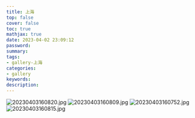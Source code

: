 ```yaml
---
title: 上海
top: false
cover: false
toc: true
mathjax: true
date: 2023-04-02 23:09:12
password:
summary:
tags:
- gallery-上海
categories:
- gallery
keywords:
description:
---
```


![20230403160820.jpg](20230403160820.jpg)
![20230403160809.jpg](20230403160809.jpg)
![20230403160752.jpg](20230403160752.jpg)
![20230403160815.jpg](20230403160815.jpg)
